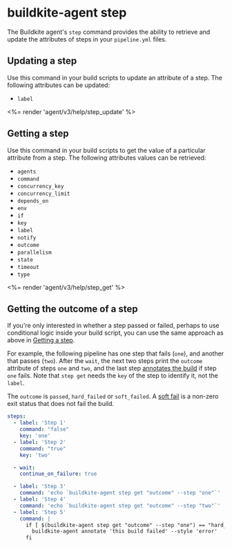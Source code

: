 # buildkite-agent step

The Buildkite agent's `step` command provides the ability to retrieve and update the attributes of steps in your `pipeline.yml` files.

## Updating a step

Use this command in your build scripts to update an attribute of a step. The following attributes can be updated:

* `label`

<%= render 'agent/v3/help/step_update' %>

## Getting a step

Use this command in your build scripts to get the value of a particular attribute from a step. The following attributes values can be retrieved:

* `agents`
* `command`
* `concurrency_key`
* `concurrency_limit`
* `depends_on`
* `env`
* `if`
* `key`
* `label`
* `notify`
* `outcome`
* `parallelism`
* `state`
* `timeout`
* `type`

<%= render 'agent/v3/help/step_get' %>

## Getting the outcome of a step

If you're only interested in whether a step passed or failed, perhaps to use conditional logic inside your build script, you can use the same approach as above in [Getting a step](#getting-a-step).

For example, the following pipeline has one step that fails (`one`), and another that passes (`two`). After the `wait`, the next two steps print the `outcome` attribute of steps `one` and `two`, and the last step [annotates the build](/docs/agent/v3/cli-annotate#creating-an-annotation) if step `one` fails. Note that `step get` needs the `key` of the step to identify it, not the `label`.

The `outcome` is `passed`, `hard_failed` or `soft_failed`. A [soft fail](/docs/pipelines/command-step#soft-fail-attributes) is a non-zero exit status that does not fail the build.

```yaml
steps:
  - label: 'Step 1'
    command: "false"
    key: 'one'
  - label: 'Step 2'
    command: "true"
    key: 'two'

  - wait:
    continue_on_failure: true

  - label: 'Step 3'
    command: 'echo `buildkite-agent step get "outcome" --step "one"`'
  - label: 'Step 4'
    command: 'echo `buildkite-agent step get "outcome" --step "two"`'
  - label: 'Step 5'
    command: |
      if [ $(buildkite-agent step get "outcome" --step "one") == "hard_failed" ]; then
        buildkite-agent annotate 'this build failed' --style 'error'
      fi
```
